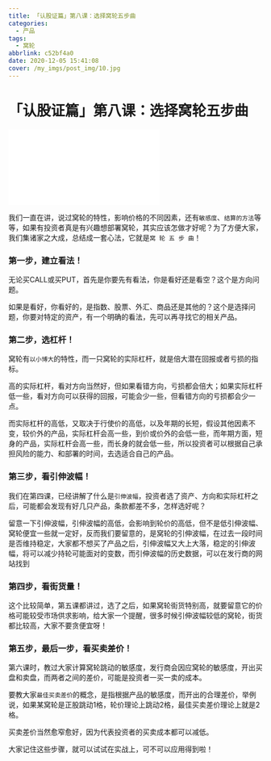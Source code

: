 ```yaml
---
title: 「认股证篇」第八课：选择窝轮五步曲
categories:
  - 产品
tags:
  - 窝轮
abbrlink: c52bf4a0
date: 2020-12-05 15:41:08
cover: /my_imgs/post_img/10.jpg
---
```


# 「认股证篇」第八课：选择窝轮五步曲

<div class="bilibili">
    <iframe src="//player.bilibili.com/player.html?aid=798090731&bvid=BV1iy4y1S7AK&cid=263131453&page=1" scrolling="no" border="0" frameborder="no" framespacing="0" allowfullscreen="true"> </iframe>
</div>

我们一直在讲，说过窝轮的特性，影响价格的不同因素，还有`敏感度`、`结算的方法`等等，如果有投资者真是有兴趣想部署窝轮，其实应该怎做才好呢？为了方便大家，我们集诸家之大成，总结成一套心法，它就是`窝 轮 五 步 曲`！

### 第一步，建立看法！

无论买CALL或买PUT，首先是你要先有看法，你是看好还是看空？这个是方向问题。

如果是看好，你看好的，是指数、股票、外汇、商品还是其他的？这个是选择问题，你要对特定的资产，有一个明确的看法，先可以再寻找它的相关产品。

### 第二步，选杠杆！

窝轮有`以小博大`的特性，而一只窝轮的实际杠杆，就是倍大潜在回报或者亏损的指标。

高的实际杠杆，看对方向当然好，但如果看错方向，亏损都会倍大；如果实际杠杆低一些，看对方向可以获得的回报，可能会少一些，但看错方向的亏损都会少一点。

而实际杠杆的高低，又取决于行使价的高低，以及年期的长短，假设其他因素不变，较价外的产品，实际杠杆会高一些，到价或价外的会低一些，而年期方面，短身的产品，实际杠杆会高一些，而长身的就会低一些，所以投资者可以根据自己承担风险的能力、和部署的时间，去选适合自己的产品。

### 第三步，看引伸波幅！

我们在第四课，已经讲解了什么是`引伸波幅`，投资者选了资产、方向和实际杠杆之后，可能都会发现有好几只产品，条款都差不多，怎样选好呢？

留意一下引伸波幅，引伸波幅的高低，会影响到轮价的高低，但不是低引伸波幅、窝轮便宜一些就一定好，反而我们要留意的，是窝轮的引伸波幅，在过去一段时间是否维持稳定，大家都不想买了产品之后，引伸波幅又大上大落，稳定的引伸波幅，将可以减少持轮可能面对的变数，而引伸波幅的历史数据，可以在发行商的网站找到

### 第四步，看街货量！

这个比较简单，第五课都讲过，选了之后，如果窝轮街货特别高，就要留意它的价格可能较受市场供求影响，给大家一个提醒，很多时候引伸波幅较低的窝轮，街货都比较高，大家不要贪便宜呀！

### 第五步，最后一步，看买卖差价！

第六课时，教过大家计算窝轮跳动的敏感度，发行商会因应窝轮的敏感度，开出买盘和卖盘，而两者之间的差价，可能是投资者一买一卖的成本。

要教大家`最佳买卖差价`的概念，是指根据产品的敏感度，而开出的合理差价，举例说，如果某窝轮是正股跳动1格，轮价理论上跳动2格，最佳买卖差价理论上就是2格。

买卖差价当然愈窄愈好，因为代表投资者的买卖成本都可以减低。

大家记住这些步骤，就可以试试在实战上，可不可以应用得到啦！